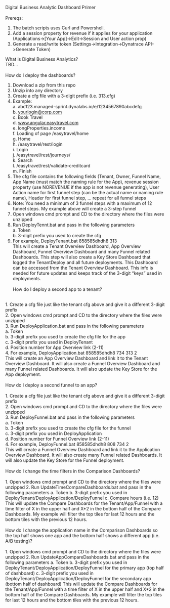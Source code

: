 Digital Business Analytic Dashboard Primer</br>
</br>
Prereqs:

  1. The batch scripts uses Curl and Powershell. 
  2. Add a session property for revenue if it applies for your application (Applications->[Your App]->Edit->Session and User action prop)
  3. Generate a read/write token (Settings->Integration->Dynatrace API->Generate Token)
  
What is Digital Business Analytics?</br>
TBD…</br>
</br>
How do I deploy the dashboards?</br>
1.	Download a zip from this repo
2.	Unzip into any directory
3.	Create a cfg file with a 3-digit prefix (i.e. 313.cfg)
4.	Example: </br>
  a.	abc123.managed-sprint.dynalabs.io/e/1234567890abcdefg</br>
  b.	yourlogin@corp.com</br>
  c.	Book Travel</br>
  d.	www.angular.easytravel.com</br>
  e.	longProperties.income</br>
  f.	Loading of page /easytravel/home</br>
  g.	Home</br>
  h.	/easytravel/rest/login</br>
  i.	Login</br>
  j.	/easytravel/rest/journeys/</br>
  k.	Search</br>
  l.	/easytravel/rest/validate-creditcard</br>
  m.	Finish</br>
5.	The cfg file contains the following fields (Tenant, Owner, Funnel Name, App Name (must match the naming rule for the App), revenue session property (use NOREVENUE if the app is not revenue generating), User Action name for first funnel step (can be the actual name or naming rule name), Header for first funnel step, … repeat for all funnel steps
6.	Note: You need a minimum of 3 funnel steps with a maximum of 12 funnel steps. My example above will create a 3-step funnel
7.	Open windows cmd prompt and CD to the directory where the files were unzipped
8.	Run DeployTennt.bat and pass in the following parameters</br>
  a.	Token</br>
  b.	3-digit prefix you used to create the cfg </br>
9.	For example, DeployTenant.bat 858585dhdh8 313</br>
This will create a Tenant Overview Dashboard, App Overview Dashboard, Funnel Overview Dashboard and many Funnel related Dashboards. This step will also create a Key Store Dashboard that logged the TenantDeploy and all future deployments. This Dashboard can be accessed from the Tenant Overview Dashboard. This info is needed for future updates and keeps track of the 3-digit “keys” used in deployments.</br>
 </br>
How do I deploy a second app to a tenant?</br>
</br>
1.	Create a cfg file just like the tenant cfg above and give it a different 3-digit prefix</br>
2.	Open windows cmd prompt and CD to the directory where the files were unzipped</br>
3.	Run DeployApplication.bat and pass in the following parameters</br>
  a.	Token</br>
  b.	3-digit prefix you used to create the cfg file for the app</br>
  c.	3-digit prefix you used in DeployTenant</br>
  d.	Position number for App Overview link (2-11)</br>
4.	For example, DeployApplication.bat 858585dhdh8 734 313 2</br>
This will create an App Overview Dashboard and link it to the Tenant Overview Dashboard. It will also create a Funnel Overview Dashboard and many Funnel related Dashboards. It will also update the Key Store for the App deployment.</br>
</br>
How do I deploy a second funnel to an app?</br>
</br>
1.	Create a cfg file just like the tenant cfg above and give it a different 3-digit prefix</br>
2.	Open windows cmd prompt and CD to the directory where the files were unzipped</br>
3.	Run DeployFunnel.bat and pass in the following parameters</br>
  a.	Token</br>
  b.	3-digit prefix you used to create the cfg file for the funnel</br>
  c.	3-digit prefix you used in DeployApplication</br>
  d.	Position number for Funnel Overview link (2-11)</br>
4.	For example, DeployFunnel.bat 858585dhdh8 808 734 2</br>
This will create a Funnel Overview Dashboard and link it to the Application Overview Dashboard. It will also create many Funnel related Dashboards. It will also update the Key Store for the Funnel deployment.</br>
</br>
How do I change the time filters in the Comparison Dashboards?</br>
</br>
1.	Open windows cmd prompt and CD to the directory where the files were unzipped
2.	Run UpdateTimeCompareDashboards.bat and pass in the following parameters
a.	Token
b.	3-digit prefix you used in DeployTenant/DeployApplication/DeployFunnel
c.	Compare hours (i.e. 12)
This will update the Compare Dashboards for the Tenant/App/Funnel with a time filter of X in the upper half and X*2 in the bottom half of the Compare Dashboards. My example will filter the top tiles for last 12 hours and the bottom tiles with the previous 12 hours.</br>
</br>
How do I change the application name in the Comparison Dashboards so the top half shows one app and the bottom half shows a different app (i.e. A/B testing)?</br>
</br>
1.	Open windows cmd prompt and CD to the directory where the files were unzipped
2.	Run UpdateAppCompareDashboards.bat and pass in the following parameters
a.	Token
b.	3-digit prefix you used in DeployTenant/DeployApplication/DeployFunnel for the primary app (top half of dashboard)
c.	3-digit prefix you used in DeployTenant/DeployApplication/DeployFunnel for the secondary app (bottom half of dashboard)
This will update the Compare Dashboards for the Tenant/App/Funnel with a time filter of X in the upper half and X*2 in the bottom half of the Compare Dashboards. My example will filter the top tiles for last 12 hours and the bottom tiles with the previous 12 hours.
